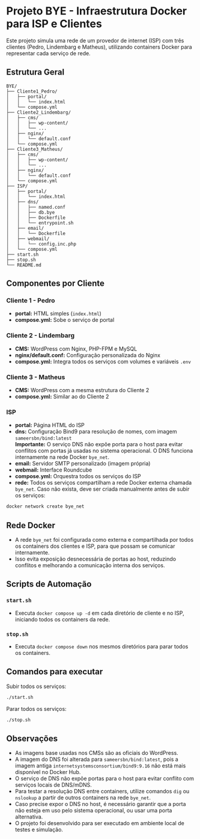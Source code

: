 # Projeto BYE - Infraestrutura Docker para ISP e Clientes

Este projeto simula uma rede de um provedor de internet (ISP) com três clientes (Pedro, Lindembarg e Matheus), utilizando containers Docker para representar cada serviço de rede.

## Estrutura Geral

```
BYE/
├── Cliente1_Pedro/
│   ├── portal/
│   │   └── index.html
│   └── compose.yml
├── Cliente2_Lindembarg/
│   ├── cms/
│   │   ├── wp-content/
│   │   └── ...
│   ├── nginx/
│   │   └── default.conf
│   └── compose.yml
├── Cliente3_Matheus/
│   ├── cms/
│   │   ├── wp-content/
│   │   └── ...
│   ├── nginx/
│   │   └── default.conf
│   └── compose.yml
├── ISP/
│   ├── portal/
│   │   └── index.html
│   ├── dns/
│   │   ├── named.conf
│   │   ├── db.bye
│   │   ├── Dockerfile
│   │   └── entrypoint.sh
│   ├── email/
│   │   └── Dockerfile
│   ├── webmail/
│   │   └── config.inc.php
│   └── compose.yml
├── start.sh
├── stop.sh
└── README.md
```

## Componentes por Cliente

### Cliente 1 - Pedro
- **portal:** HTML simples (`index.html`)
- **compose.yml:** Sobe o serviço de portal

### Cliente 2 - Lindembarg
- **CMS:** WordPress com Nginx, PHP-FPM e MySQL
- **nginx/default.conf:** Configuração personalizada do Nginx
- **compose.yml:** Integra todos os serviços com volumes e variáveis `.env`

### Cliente 3 - Matheus
- **CMS:** WordPress com a mesma estrutura do Cliente 2
- **compose.yml:** Similar ao do Cliente 2

### ISP
- **portal:** Página HTML do ISP
- **dns:** Configuração Bind9 para resolução de nomes, com imagem `sameersbn/bind:latest`  
  **Importante:** O serviço DNS não expõe porta para o host para evitar conflitos com portas já usadas no sistema operacional. O DNS funciona internamente na rede Docker `bye_net`.
- **email:** Servidor SMTP personalizado (imagem própria)
- **webmail:** Interface Roundcube
- **compose.yml:** Orquestra todos os serviços do ISP
- **rede:** Todos os serviços compartilham a rede Docker externa chamada `bye_net`. Caso não exista, deve ser criada manualmente antes de subir os serviços:

```bash
docker network create bye_net
```

## Rede Docker

- A rede `bye_net` foi configurada como externa e compartilhada por todos os containers dos clientes e ISP, para que possam se comunicar internamente.
- Isso evita exposição desnecessária de portas ao host, reduzindo conflitos e melhorando a comunicação interna dos serviços.

## Scripts de Automação

### `start.sh`
- Executa `docker compose up -d` em cada diretório de cliente e no ISP, iniciando todos os containers da rede.

### `stop.sh`
- Executa `docker compose down` nos mesmos diretórios para parar todos os containers.

## Comandos para executar

Subir todos os serviços:

```bash
./start.sh
```

Parar todos os serviços:

```bash
./stop.sh
```

## Observações

- As imagens base usadas nos CMSs são as oficiais do WordPress.
- A imagem do DNS foi alterada para `sameersbn/bind:latest`, pois a imagem antiga `internetsystemsconsortium/bind9:9.16` não está mais disponível no Docker Hub.
- O serviço de DNS não expõe portas para o host para evitar conflito com serviços locais de DNS/mDNS.
- Para testar a resolução DNS entre containers, utilize comandos `dig` ou `nslookup` a partir de outros containers na rede `bye_net`.
- Caso precise expor o DNS no host, é necessário garantir que a porta não esteja em uso pelo sistema operacional, ou usar uma porta alternativa.
- O projeto foi desenvolvido para ser executado em ambiente local de testes e simulação.
